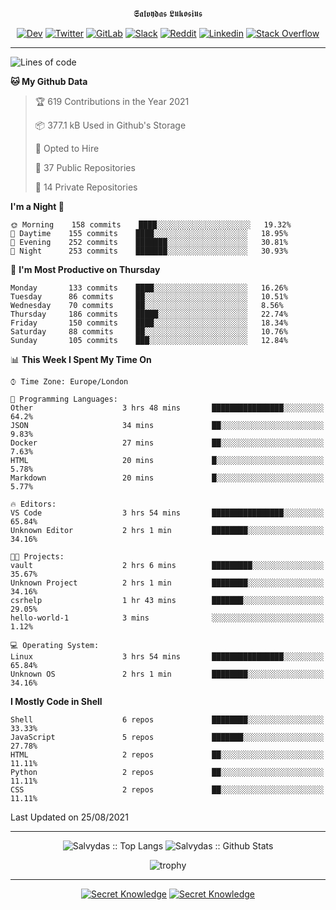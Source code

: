 <div align="center">
  
𝕾𝖆𝖑𝖛𝖞𝖉𝖆𝖘 𝕷𝖚𝖐𝖔𝖘𝖎𝖚𝖘
  
[![Dev](https://img.shields.io/badge/-DEV-222222?style=flat-square&logo=dev.to&logoColor=white&link=https://dev.to/sso/)](https://dev.to/sso/)
[![Twitter](https://img.shields.io/badge/-Twitter-222222?style=flat-square&logo=twitter&logoColor=white&link=https://twitter.com/digital_wizz/)](https://twitter.com/digital_wizz/)
[![GitLab](https://img.shields.io/badge/-GitLab-222222?style=flat-square&logo=GitLab&logoColor=white&link=https://gitlab.com/ss-o/)](https://gitlab.com/ss-o/)
[![Slack](https://img.shields.io/badge/-Slack-222222?style=flat-square&logo=Slack&logoColor=white&link=https://digital-teams.slack.com/)](https://digital-teams.slack.com/)
[![Reddit](https://img.shields.io/badge/-Reddit-222222?style=flat-square&logo=Reddit&logoColor=white&link=https://https://www.reddit.com/user/ss-o/)](https://www.reddit.com/user/ss-o/)
[![Linkedin](https://img.shields.io/badge/-LinkedIn-222222?style=flat-square&logo=Linkedin&logoColor=white&link=https://www.linkedin.com/in/digital-clouds/)](https://www.linkedin.com/in/digital-clouds/)
[![Stack Overflow](https://img.shields.io/badge/-Stack%20Overflow-222222?style=flat-square&logo=stack-overflow&logoColor=white&link=https://stackoverflow.com/users/13893752/salvydas-lukosius)](https://stackoverflow.com/users/13893752/salvydas-lukosius)

</div>

---

<!--START_SECTION:waka-->
![Lines of code](https://img.shields.io/badge/From%20Hello%20World%20I%27ve%20Written-1.7%20million%20lines%20of%20code-blue)

**🐱 My Github Data** 

> 🏆 619 Contributions in the Year 2021
 > 
> 📦 377.1 kB Used in Github's Storage 
 > 
> 💼 Opted to Hire
 > 
> 📜 37 Public Repositories 
 > 
> 🔑 14 Private Repositories  
 > 
**I'm a Night 🦉** 

```text
🌞 Morning    158 commits    ████░░░░░░░░░░░░░░░░░░░░░   19.32% 
🌆 Daytime    155 commits    ████░░░░░░░░░░░░░░░░░░░░░   18.95% 
🌃 Evening    252 commits    ███████░░░░░░░░░░░░░░░░░░   30.81% 
🌙 Night      253 commits    ███████░░░░░░░░░░░░░░░░░░   30.93%

```
📅 **I'm Most Productive on Thursday** 

```text
Monday       133 commits    ████░░░░░░░░░░░░░░░░░░░░░   16.26% 
Tuesday      86 commits     ██░░░░░░░░░░░░░░░░░░░░░░░   10.51% 
Wednesday    70 commits     ██░░░░░░░░░░░░░░░░░░░░░░░   8.56% 
Thursday     186 commits    █████░░░░░░░░░░░░░░░░░░░░   22.74% 
Friday       150 commits    ████░░░░░░░░░░░░░░░░░░░░░   18.34% 
Saturday     88 commits     ██░░░░░░░░░░░░░░░░░░░░░░░   10.76% 
Sunday       105 commits    ███░░░░░░░░░░░░░░░░░░░░░░   12.84%

```


📊 **This Week I Spent My Time On** 

```text
⌚︎ Time Zone: Europe/London

💬 Programming Languages: 
Other                    3 hrs 48 mins       ████████████████░░░░░░░░░   64.2% 
JSON                     34 mins             ██░░░░░░░░░░░░░░░░░░░░░░░   9.83% 
Docker                   27 mins             ██░░░░░░░░░░░░░░░░░░░░░░░   7.63% 
HTML                     20 mins             █░░░░░░░░░░░░░░░░░░░░░░░░   5.78% 
Markdown                 20 mins             █░░░░░░░░░░░░░░░░░░░░░░░░   5.77%

🔥 Editors: 
VS Code                  3 hrs 54 mins       ████████████████░░░░░░░░░   65.84% 
Unknown Editor           2 hrs 1 min         ████████░░░░░░░░░░░░░░░░░   34.16%

🐱‍💻 Projects: 
vault                    2 hrs 6 mins        █████████░░░░░░░░░░░░░░░░   35.67% 
Unknown Project          2 hrs 1 min         ████████░░░░░░░░░░░░░░░░░   34.16% 
csrhelp                  1 hr 43 mins        ███████░░░░░░░░░░░░░░░░░░   29.05% 
hello-world-1            3 mins              ░░░░░░░░░░░░░░░░░░░░░░░░░   1.12%

💻 Operating System: 
Linux                    3 hrs 54 mins       ████████████████░░░░░░░░░   65.84% 
Unknown OS               2 hrs 1 min         ████████░░░░░░░░░░░░░░░░░   34.16%

```

**I Mostly Code in Shell** 

```text
Shell                    6 repos             ████████░░░░░░░░░░░░░░░░░   33.33% 
JavaScript               5 repos             ███████░░░░░░░░░░░░░░░░░░   27.78% 
HTML                     2 repos             ██░░░░░░░░░░░░░░░░░░░░░░░   11.11% 
Python                   2 repos             ██░░░░░░░░░░░░░░░░░░░░░░░   11.11% 
CSS                      2 repos             ██░░░░░░░░░░░░░░░░░░░░░░░   11.11%

```



 Last Updated on 25/08/2021
<!--END_SECTION:waka-->

---

<div align=center>

![Salvydas :: Top Langs](https://github-readme-stats.vercel.app/api/top-langs/?username=ss-o&langs_count=8&card_width=300&theme=blue-green&layout=compact)
![Salvydas :: Github Stats](https://github-readme-stats.vercel.app/api?username=ss-o&theme=blue-green&layout=compact&no-frame=true)
 
![trophy](https://github-profile-trophy.vercel.app/?username=ss-o&theme=darkhub&rank=SSS,SS,S,AAA,AA,A,B,C&no-frame=true)

---

[![Secret Knowledge](https://github-readme-stats.vercel.app/api/pin/?username=github&repo=government.github.com&card_width=150&theme=blue-green&layout=compact)](https://github.com/github/government.github.com)
[![Secret Knowledge](https://github-readme-stats.vercel.app/api/pin/?username=ss-o&repo=the-book-of-secret-knowledge&card_width=150&theme=blue-green&layout=compact)](https://github.com/ss-o/the-book-of-secret-knowledge)

</div>
